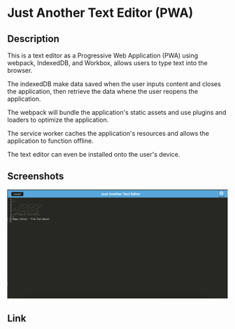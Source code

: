 # Just Another Text Editor (PWA)

## Description

This is a text editor as a Progressive Web Application (PWA) using webpack, IndexedDB, and Workbox, allows users to type text into the browser. 

The indexedDB make data saved when the user inputs content and closes the application, then retrieve the data whene the user reopens the application. 

The webpack will bundle the application's static assets and use plugins and loaders to optimize the application. 

The service worker caches the application's resources and allows the application to function offline.

The text editor can even be installed onto the user's device.

## Screenshots

![screenshots](./assets/screenshot.png)

## Link